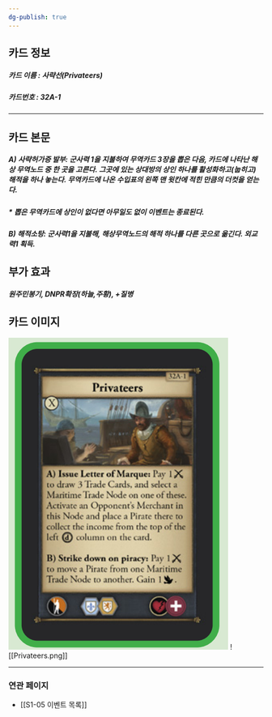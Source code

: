 ```yaml
---
dg-publish: true
---
```

## 카드 정보
##### 카드 이름 : 사략선(Privateers)
##### 카드번호  : 32A-1
---
## 카드 본문
##### A) 사략허가증 발부: 군사력 1을 지불하여 무역카드 3장을 뽑은 다음, 카드에 나타난 해상 무역노드 중 한 곳을 고른다. 그곳에 있는 상대방의 상인 하나를 활성화하고(눕히고) 해적을 하나 놓는다. 무역카드에 나온 수입표의 왼쪽 맨 윗칸에 적힌 만큼의 더컷을 얻는다.
##### * 뽑은 무역카드에 상인이 없다면 아무일도 없이 이벤트는 종료된다.

##### B) 해적소탕: 군사력1을 지불해, 해상무역노드의 해적 하나를 다른 곳으로 옮긴다. 외교력1 획득.

## 부가 효과
##### 원주민봉기, DNPR확장(하늘,주황), +질병

## 카드 이미지
<img src="\Assets\Privateers.png"/>
![[Privateers.png]]

--- 
### 연관 페이지
- [[S1-05 이벤트 목록]]
